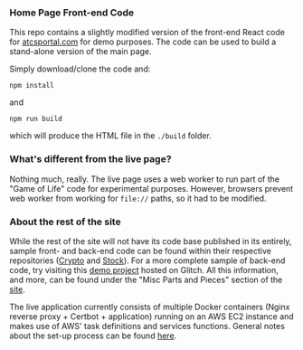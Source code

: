 ### Home Page Front-end Code

This repo contains a slightly modified version of the front-end React code for [atcsportal.com](https://atcsportal.com) for demo purposes. The code can be used to build a stand-alone version of the main page.

Simply download/clone the code and:

`npm install`

and 

`npm run build`

which will produce the HTML file in the `./build` folder. 

### What's different from the live page?
Nothing much, really. The live page uses a web worker to run part of the "Game of Life" code for experimental purposes. However, browsers prevent web worker from working for `file://` paths, so it had to be modified.

### About the rest of the site
While the rest of the site will not have its code base published in its entirely, sample front- and back-end code can be found within their respective repositories ([Crypto](https://github.com/atcsrepo/Crypto-sample) and [Stock](https://github.com/atcsrepo/Stock-sample)). For a more complete sample of back-end code, try visiting this [demo project](https://glitch.com/edit/#!/glaze-tank) hosted on Glitch. All this information, and more, can be found under the "Misc Parts and Pieces" section of the [site](https://atcsportal.com).

The live application currently consists of multiple Docker containers (Nginx reverse proxy + Certbot + application) running on an AWS EC2 instance and makes use of AWS' task definitions and services functions. General notes about the set-up process can be found [here](https://github.com/atcsrepo/Misc-notes).

